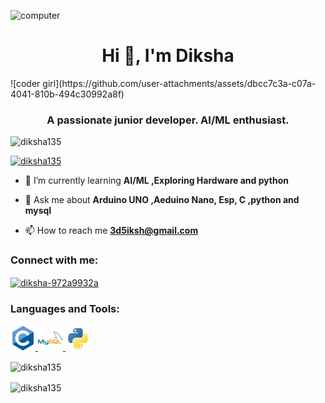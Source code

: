 




![computer](https://github.com/user-attachments/assets/09158bbe-2371-4b07-9c76-f2a7e2c758f8)





<h1 align="center">Hi 👋, I'm Diksha</h1>
![coder girl](https://github.com/user-attachments/assets/dbcc7c3a-c07a-4041-810b-494c30992a8f)
<h3 align="center">A passionate junior developer. AI/ML enthusiast.</h3>

<p align="left"> <img src="https://komarev.com/ghpvc/?username=diksha135&label=Profile%20views&color=0e75b6&style=flat" alt="diksha135" /> </p>

<p align="left"> <a href="https://github.com/ryo-ma/github-profile-trophy"><img src="https://github-profile-trophy.vercel.app/?username=diksha135" alt="diksha135" /></a> </p>




- 🌱 I’m currently learning **AI/ML ,Exploring Hardware and python**

- 💬 Ask me about **Arduino UNO ,Aeduino Nano, Esp, C ,python and mysql**

- 📫 How to reach me **3d5iksh@gmail.com**

<h3 align="left">Connect with me:</h3>
<p align="left">
<a href="https://linkedin.com/in/diksha-972a9932a" target="blank"><img align="center" src="https://raw.githubusercontent.com/rahuldkjain/github-profile-readme-generator/master/src/images/icons/Social/linked-in-alt.svg" alt="diksha-972a9932a" height="30" width="40" /></a>
</p>

<h3 align="left">Languages and Tools:</h3>
<p align="left"> <a href="https://www.cprogramming.com/" target="_blank" rel="noreferrer"> <img src="https://raw.githubusercontent.com/devicons/devicon/master/icons/c/c-original.svg" alt="c" width="40" height="40"/> </a> <a href="https://www.mysql.com/" target="_blank" rel="noreferrer"> <img src="https://raw.githubusercontent.com/devicons/devicon/master/icons/mysql/mysql-original-wordmark.svg" alt="mysql" width="40" height="40"/> </a> <a href="https://www.python.org" target="_blank" rel="noreferrer"> <img src="https://raw.githubusercontent.com/devicons/devicon/master/icons/python/python-original.svg" alt="python" width="40" height="40"/> </a> </p>

<p><img align="center" src="https://github-readme-stats.vercel.app/api/top-langs?username=diksha135&show_icons=true&locale=en&layout=compact" alt="diksha135" /></p>

<p><img align="center" src="https://github-readme-streak-stats.herokuapp.com/?user=diksha135&" alt="diksha135" /></p>

